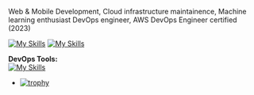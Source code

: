Web & Mobile Development, Cloud infrastructure maintainence, Machine learning enthusiast 
DevOps engineer, AWS DevOps Engineer certified (2023)

[![My Skills](https://skillicons.dev/icons?i=js,html,css,py,swift,dj,react,nodejs,expressjs,fastapi,bootstrap,figma)](https://skillicons.dev)
[![My Skills](https://skillicons.dev/icons?i=mysql,postgres,mongodb,firebase)](https://skillicons.dev)

**DevOps Tools:**  
[![My Skills](https://skillicons.dev/icons?i=aws,linux,jenkins,githubactions,ansible,docker,kubernetes,vim,maven,dynamodb,jest)](https://skillicons.dev)

- [![trophy](https://github-profile-trophy.vercel.app/?username=Nishannb&theme=onedark)](https://github.com/Nishannb/github-profile-trophy)
<!---
Nishannb/Nishannb is a ✨ special ✨ repository because its `README.md` (this file) appears on your GitHub profile.
You can click the Preview link to take a look at your changes.
--->
